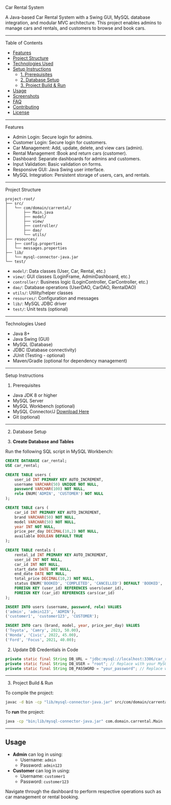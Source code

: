 Car Rental System

A Java-based Car Rental System with a Swing GUI, MySQL database integration, and modular MVC architecture. This project enables admins to manage cars and rentals, and customers to browse and book cars.

---

Table of Contents

- [Features](#features)
- [Project Structure](#project-structure)
- [Technologies Used](#technologies-used)
- [Setup Instructions](#setup-instructions)
  - [1. Prerequisites](#1-prerequisites)
  - [2. Database Setup](#2-database-setup)
  - [3. Project Build & Run](#3-project-build--run)
- [Usage](#usage)
- [Screenshots](#screenshots)
- [FAQ](#faq)
- [Contributing](#contributing)
- [License](#license)

---

Features

- Admin Login: Secure login for admins.
- Customer Login: Secure login for customers.
- Car Management: Add, update, delete, and view cars (admin).
- Rental Management :Book and return cars (customer).
- Dashboard: Separate dashboards for admins and customers.
- Input Validation: Basic validation on forms.
- Responsive GUI: Java Swing user interface.
- MySQL Integration: Persistent storage of users, cars, and rentals.

---

Project Structure

```
project-root/
├── src/
│   └── com/domain/carrental/
│       ├── Main.java
│       ├── model/
│       ├── view/
│       ├── controller/
│       ├── dao/
│       └── utils/
├── resources/
│   ├── config.properties
│   └── messages.properties
├── lib/
│   └── mysql-connector-java.jar
└── test/
```

- `model/`: Data classes (User, Car, Rental, etc.)
- `view/`: GUI classes (LoginFrame, AdminDashboard, etc.)
- `controller/`: Business logic (LoginController, CarController, etc.)
- `dao/`: Database operations (UserDAO, CarDAO, RentalDAO)
- `utils/`: Utility/helper classes
- `resources/`: Configuration and messages
- `lib/`: MySQL JDBC driver
- `test/`: Unit tests (optional)

---

 Technologies Used

- Java 8+
- Java Swing (GUI)
- MySQL (Database)
- JDBC (Database connectivity)
- JUnit (Testing - optional)
- Maven/Gradle (optional for dependency management)

---

Setup Instructions

 1. Prerequisites

- Java JDK 8 or higher
- MySQL Server
- MySQL Workbench (optional)
- MySQL Connector/J [Download Here](https://dev.mysql.com/downloads/connector/j/)
- Git (optional)

---

 2. Database Setup

1. **Create Database and Tables**

Run the following SQL script in MySQL Workbench:

```sql
CREATE DATABASE car_rental;
USE car_rental;

CREATE TABLE users (
    user_id INT PRIMARY KEY AUTO_INCREMENT,
    username VARCHAR(50) UNIQUE NOT NULL,
    password VARCHAR(100) NOT NULL,
    role ENUM('ADMIN', 'CUSTOMER') NOT NULL
);

CREATE TABLE cars (
    car_id INT PRIMARY KEY AUTO_INCREMENT,
    brand VARCHAR(50) NOT NULL,
    model VARCHAR(50) NOT NULL,
    year INT NOT NULL,
    price_per_day DECIMAL(10,2) NOT NULL,
    available BOOLEAN DEFAULT TRUE
);

CREATE TABLE rentals (
    rental_id INT PRIMARY KEY AUTO_INCREMENT,
    user_id INT NOT NULL,
    car_id INT NOT NULL,
    start_date DATE NOT NULL,
    end_date DATE NOT NULL,
    total_price DECIMAL(10,2) NOT NULL,
    status ENUM('BOOKED', 'COMPLETED', 'CANCELLED') DEFAULT 'BOOKED',
    FOREIGN KEY (user_id) REFERENCES users(user_id),
    FOREIGN KEY (car_id) REFERENCES cars(car_id)
);

INSERT INTO users (username, password, role) VALUES
('admin', 'admin123', 'ADMIN'),
('customer1', 'customer123', 'CUSTOMER');

INSERT INTO cars (brand, model, year, price_per_day) VALUES
('Toyota', 'Camry', 2023, 50.00),
('Honda', 'Civic', 2022, 45.00),
('Ford', 'Focus', 2021, 40.00);
```

2. Update DB Credentials in Code

```java
private static final String DB_URL = "jdbc:mysql://localhost:3306/car_rental";
private static final String DB_USER = "root"; // Replace with your MySQL username
private static final String DB_PASSWORD = "your_password"; // Replace with your MySQL password
```

---

3. Project Build & Run

To compile the project:

```bash
javac -d bin -cp "lib/mysql-connector-java.jar" src/com/domain/carrental/**/*.java
```

To **run** the project:

```bash
java -cp "bin;lib/mysql-connector-java.jar" com.domain.carrental.Main
```

---

## Usage

- **Admin** can log in using:
  - Username: `admin`
  - Password: `admin123`
- **Customer** can log in using:
  - Username: `customer1`
  - Password: `customer123`

Navigate through the dashboard to perform respective operations such as car management or rental booking.

